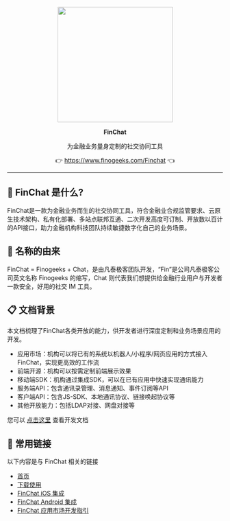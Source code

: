 <p align="center">
    <a href="https://www.finclip.com?from=github">
    <img width="269" src="https://www.finogeeks.com/static/media/logo-footer.3a03d2c3.png">
    </a>
</p>

<p align="center"> 
    <strong>FinChat </strong></br>
<p>
<p align="center"> 
        为金融业务量身定制的社交协同工具
<p>

<p align="center"> 
	👉 <a href="https://www.finogeeks.com/Finchat?from=github">https://www.finogeeks.com/Finchat</a> 👈
</p>

-----

## 🤔 FinChat 是什么?
FinChat是一款为金融业务而生的社交协同工具，符合金融业合规监管要求、云原生技术架构、私有化部署、多站点联邦互通、二次开发高度可订制、开放数以百计的API接口，助力金融机构科技团队持续敏捷数字化自己的业务场景。

## 🎁 名称的由来
FinChat = Finogeeks + Chat，是由凡泰极客团队开发，“Fin”是公司凡泰极客公司英文名称 Finogeeks 的缩写，Chat 则代表我们想提供给金融行业用户与开发者一款安全，好用的社交 IM 工具。

## 📋 文档背景
本文档梳理了FinChat各类开放的能力，供开发者进行深度定制和业务场景应用的开发。

- 应用市场：机构可以将已有的系统以机器人/小程序/网页应用的方式接入FinChat，实现更高效的工作流
- 前端开源：机构可以按需定制前端展示效果
- 移动端SDK：机构通过集成SDK，可以在已有应用中快速实现通讯能力
- 服务端API：包含通讯录管理、消息通知、事件订阅等API
- 客户端API：包含JS-SDK、本地通讯协议、链接唤起协议等
- 其他开放能力：包括LDAP对接、网盘对接等

您可以 [点击这里](https://docs.finogeeks.club/docs/finchat/) 查看开发文档

## 🔗 常用链接
以下内容是与 FinChat 相关的链接
- [首页](https://www.finogeeks.com/Finchat?from=github)
- [下载使用](https://www.finogeeks.com/download/finchat?hideHeader)
- [FinChat iOS 集成](https://docs.finogeeks.club/docs/finchat/frontend/ios.html)
- [FinChat Android 集成](https://docs.finogeeks.club/docs/finchat/frontend/android.html)
- [FinChat 应用市场开发指引](https://docs.finogeeks.club/docs/finchat/backend/finstore.html)
